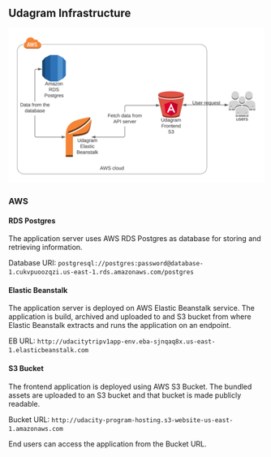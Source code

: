 ## Udagram Infrastructure

![Architecture](architecture.png)

### AWS
#### RDS Postgres
The application server uses AWS RDS Postgres as database for storing and retrieving information.

Database URI: `postgresql://postgres:password@database-1.cukvpuoozqzi.us-east-1.rds.amazonaws.com/postgres`

#### Elastic Beanstalk
The application server is deployed on AWS Elastic Beanstalk service. The application is build, archived and uploaded
to and S3 bucket from where Elastic Beanstalk extracts and runs the application on an endpoint.

EB URL: `http://udacitytripv1app-env.eba-sjnqaq8x.us-east-1.elasticbeanstalk.com`

#### S3 Bucket
The frontend application is deployed using AWS S3 Bucket. The bundled assets are uploaded to an S3 bucket and that
bucket is made publicly readable.

Bucket URL: `http://udacity-program-hosting.s3-website-us-east-1.amazonaws.com`

End users can access the application from the Bucket URL.
